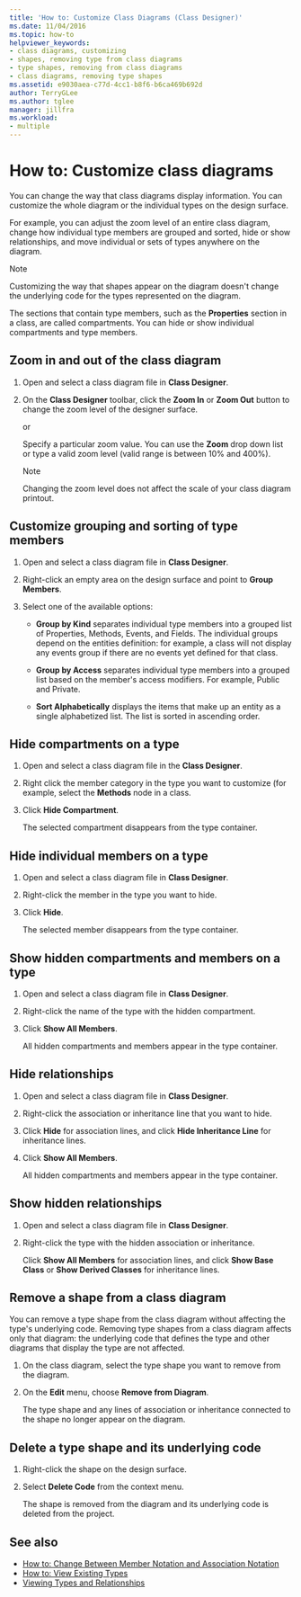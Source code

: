 ```yaml
---
title: 'How to: Customize Class Diagrams (Class Designer)'
ms.date: 11/04/2016
ms.topic: how-to
helpviewer_keywords:
- class diagrams, customizing
- shapes, removing type from class diagrams
- type shapes, removing from class diagrams
- class diagrams, removing type shapes
ms.assetid: e9030aea-c77d-4cc1-b8f6-b6ca469b692d
author: TerryGLee
ms.author: tglee
manager: jillfra
ms.workload:
- multiple
---
```

# How to: Customize class diagrams

You can change the way that class diagrams display information. You can customize the whole diagram or the individual types on the design surface.

For example, you can adjust the zoom level of an entire class diagram, change how individual type members are grouped and sorted, hide or show relationships, and move individual or sets of types anywhere on the diagram.

> [!NOTE]
> Customizing the way that shapes appear on the diagram doesn't change the underlying code for the types represented on the diagram.

The sections that contain type members, such as the **Properties** section in a class, are called compartments. You can hide or show individual compartments and type members.

## Zoom in and out of the class diagram

1. Open and select a class diagram file in **Class Designer**.

2. On the **Class Designer** toolbar, click the **Zoom In** or **Zoom Out** button to change the zoom level of the designer surface.

     or

     Specify a particular zoom value. You can use the **Zoom** drop down list or type a valid zoom level (valid range is between 10% and 400%).

    > [!NOTE]
    > Changing the zoom level does not affect the scale of your class diagram printout.

## Customize grouping and sorting of type members

1. Open and select a class diagram file in **Class Designer**.

2. Right-click an empty area on the design surface and point to **Group Members**.

3. Select one of the available options:

    - **Group by Kind** separates individual type members into a grouped list of Properties, Methods, Events, and Fields. The individual groups depend on the entities definition: for example, a class will not display any events group if there are no events yet defined for that class.

    - **Group by Access** separates individual type members into a grouped list based on the member's access modifiers. For example, Public and Private.

    - **Sort Alphabetically** displays the items that make up an entity as a single alphabetized list. The list is sorted in ascending order.

## Hide compartments on a type

1. Open and select a class diagram file in the **Class Designer**.

2. Right click the member category in the type you want to customize (for example, select the **Methods** node in a class.

3. Click **Hide Compartment**.

     The selected compartment disappears from the type container.

## Hide individual members on a type

1. Open and select a class diagram file in **Class Designer**.

2. Right-click the member in the type you want to hide.

3. Click **Hide**.

     The selected member disappears from the type container.

## Show hidden compartments and members on a type

1. Open and select a class diagram file in **Class Designer**.

2. Right-click the name of the type with the hidden compartment.

3. Click **Show All Members**.

     All hidden compartments and members appear in the type container.

## Hide relationships

1. Open and select a class diagram file in **Class Designer**.

2. Right-click the association or inheritance line that you want to hide.

3. Click **Hide** for association lines, and click **Hide Inheritance Line** for inheritance lines.

4. Click **Show All Members**.

     All hidden compartments and members appear in the type container.

## Show hidden relationships

1. Open and select a class diagram file in **Class Designer**.

2. Right-click the type with the hidden association or inheritance.

   Click **Show All Members** for association lines, and click **Show Base Class** or **Show Derived Classes** for inheritance lines.

## Remove a shape from a class diagram
You can remove a type shape from the class diagram without affecting the type's underlying code. Removing type shapes from a class diagram affects only that diagram: the underlying code that defines the type and other diagrams that display the type are not affected.

1. On the class diagram, select the type shape you want to remove from the diagram.

2. On the **Edit** menu, choose **Remove from Diagram**.

     The type shape and any lines of association or inheritance connected to the shape no longer appear on the diagram.

## Delete a type shape and its underlying code

1. Right-click the shape on the design surface.

2. Select **Delete Code** from the context menu.

     The shape is removed from the diagram and its underlying code is deleted from the project.

## See also

- [How to: Change Between Member Notation and Association Notation](how-to-change-between-member-notation-and-association-notation.md)
- [How to: View Existing Types](how-to-view-existing-types.md)
- [Viewing Types and Relationships](designing-and-viewing-classes-and-types.md)
